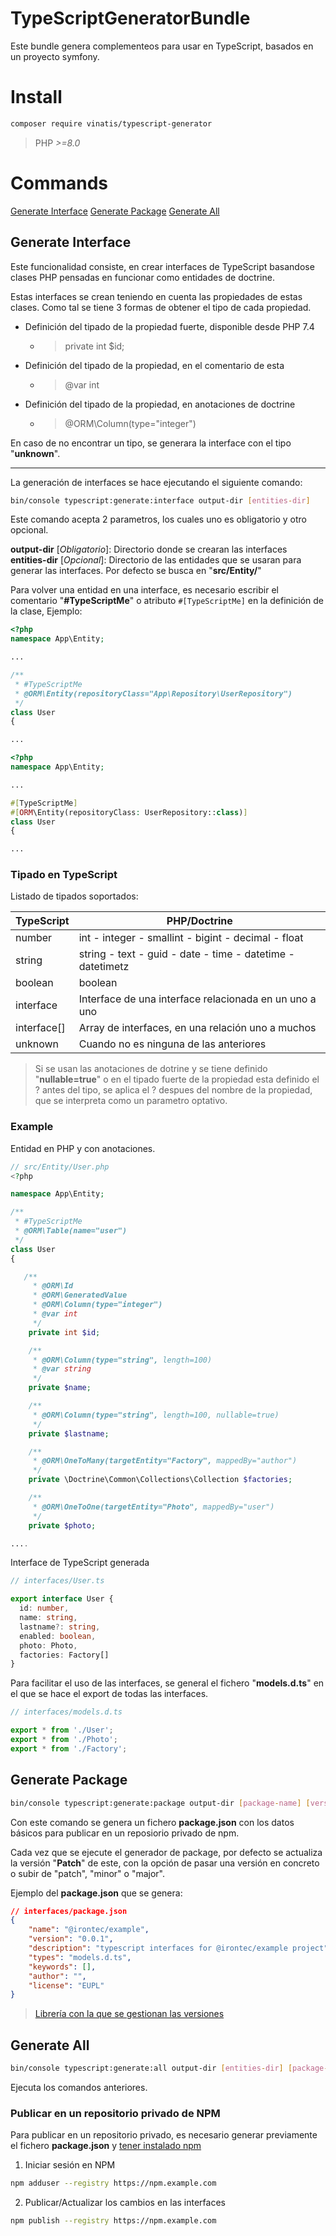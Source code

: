 # TypeScriptGeneratorBundle

Este bundle genera complementeos para usar en TypeScript, basados en un proyecto symfony.

# Install

````bash
composer require vinatis/typescript-generator
````

> PHP *>=8.0*

# Commands

[Generate Interface](#generate-interface)
[Generate Package](#generate-package)
[Generate All](#generate-all)

## Generate Interface

Este funcionalidad consiste, en crear interfaces de TypeScript basandose clases PHP pensadas en funcionar como entidades de doctrine.

Estas interfaces se crean teniendo en cuenta las propiedades de estas clases. Como tal se tiene 3 formas de obtener el tipo de cada propiedad.

* Definición del tipado de la propiedad fuerte, disponible desde PHP 7.4
  * > private int $id;
* Definición del tipado de la propiedad, en el comentario de esta
  * > @var int
* Definición del tipado de la propiedad, en anotaciones de doctrine
  * > @ORM\Column(type="integer")

En caso de no encontrar un tipo, se generara la interface con el tipo "**unknown**".

---

La generación de interfaces se hace ejecutando el siguiente comando:

````bash
bin/console typescript:generate:interface output-dir [entities-dir]
````

Este comando acepta 2 parametros, los cuales uno es obligatorio y otro opcional.

**output-dir** [*Obligatorio*]: Directorio donde se crearan las interfaces
**entities-dir** [*Opcional*]: Directorio de las entidades que se usaran para generar las interfaces. Por defecto se busca en "**src/Entity/**"

Para volver una entidad en una interface, es necesario escribir el comentario "**#TypeScriptMe**" o  atributo `#[TypeScriptMe]` en la definición de la clase, Ejemplo:

````php
<?php
namespace App\Entity;

...

/**
 * #TypeScriptMe
 * @ORM\Entity(repositoryClass="App\Repository\UserRepository")
 */
class User
{

...
````

````php
<?php
namespace App\Entity;

...

#[TypeScriptMe]
#[ORM\Entity(repositoryClass: UserRepository::class)]
class User
{

...
````


### Tipado en TypeScript

Listado de tipados soportados:

| TypeScript | PHP/Doctrine |
|-|-|
| number | int - integer - smallint - bigint - decimal - float |
| string | string - text - guid - date - time - datetime - datetimetz |
| boolean | boolean |
| interface | Interface de una interface relacionada en un uno a uno |
| interface[] | Array de interfaces, en una relación uno a muchos |
| unknown | Cuando no es ninguna de las anteriores |

> Si se usan las anotaciones de dotrine y se tiene definido "**nullable=true**" o en el tipado fuerte de la propiedad esta definido el ? antes del tipo, se aplica el ? despues del nombre de la propiedad, que se interpreta como un parametro optativo.

### Example

Entidad en PHP y con anotaciones.

````php
// src/Entity/User.php
<?php

namespace App\Entity;

/**
 * #TypeScriptMe
 * @ORM\Table(name="user")
 */
class User
{

   /**
     * @ORM\Id
     * @ORM\GeneratedValue
     * @ORM\Column(type="integer")
     * @var int
     */
    private int $id;

    /**
     * @ORM\Column(type="string", length=100)
     * @var string
     */
    private $name;

    /**
     * @ORM\Column(type="string", length=100, nullable=true)
     */
    private $lastname;

    /**
     * @ORM\OneToMany(targetEntity="Factory", mappedBy="author")
     */
    private \Doctrine\Common\Collections\Collection $factories;

    /**
     * @ORM\OneToOne(targetEntity="Photo", mappedBy="user")
     */
    private $photo;

....

````

Interface de TypeScript generada

````typescript
// interfaces/User.ts

export interface User {
  id: number,
  name: string,
  lastname?: string,
  enabled: boolean,
  photo: Photo,
  factories: Factory[]
}
````

Para facilitar el uso de las interfaces, se general el fichero "**models.d.ts**" en el que se hace el export de todas las interfaces.

````typescript
// interfaces/models.d.ts

export * from './User';
export * from './Photo';
export * from './Factory';
````

## Generate Package

````bash
bin/console typescript:generate:package output-dir [package-name] [version]
````

Con este comando se genera un fichero **package.json** con los datos básicos para publicar en un reposiorio privado de npm.

Cada vez que se ejecute el generador de package, por defecto se actualiza la versión "**Patch**" de este, con la opción de pasar una versión en concreto o subir de "patch", "minor" o "major".

Ejemplo del **package.json** que se genera:

````json
// interfaces/package.json
{
    "name": "@irontec/example",
    "version": "0.0.1",
    "description": "typescript interfaces for @irontec/example project",
    "types": "models.d.ts",
    "keywords": [],
    "author": "",
    "license": "EUPL"
}
````

> [Librería con la que se gestionan las versiones](https://github.com/PHLAK/SemVer)

## Generate All

````bash
bin/console typescript:generate:all output-dir [entities-dir] [package-name] [version]
````

Ejecuta los comandos anteriores.


### Publicar en un repositorio privado de NPM

Para publicar en un repositorio privado, es necesario generar previamente el fichero **package.json** y [tener instalado npm](https://github.com/nvm-sh/nvm#installing-and-updating)


1) Iniciar sesión en NPM

````bash
npm adduser --registry https://npm.example.com
````

2) Publicar/Actualizar los cambios en las interfaces

````bash
npm publish --registry https://npm.example.com
````
